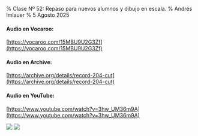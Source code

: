 % Clase Nº 52: Repaso para nuevos alumnos y dibujo en escala.
% Andrés Imlauer
% 5 Agosto 2025


#### Audio en Vocaroo:

[https://vocaroo.com/15MBU9U2G3Zf](https://vocaroo.com/15MBU9U2G3Zf)

#### Audio en Archive:

[https://archive.org/details/record-204-cut](https://archive.org/details/record-204-cut)

#### Audio en YouTube:

[https://www.youtube.com/watch?v=3hw_UM36m9A](https://www.youtube.com/watch?v=3hw_UM36m9A)

![](https://blogger.googleusercontent.com/img/b/R29vZ2xl/AVvXsEgen8l7Ew7bg8ShgqSYVMQEsaz-5bLMzAsC_wZJVS1O3vdUyVVcRldAQ-r-WX22yC2MB_9_ijkpz4SyJEwIxQJVpcN1UTYsyGy-V4V_ZaYu8Efz-m5f0rOtJfRtNSMOeEijTMJn8h_S4xpl-PJI54w5Ev96TH39LgKj9GSQznd6FIFboIA-pNcrHURDEoE/s4160/IMG_20250805_185125382.jpg)
![](https://blogger.googleusercontent.com/img/b/R29vZ2xl/AVvXsEhnz9etzm9MOk_PHZHVmgc5HDcTovvEOIG07hAu8I8Ftnzq_TlNKdg01yqQY175bMHs9RwbXyzDxqr1WHDat3QKtWz05s5vf8h07csisPjuODRI1Fvh7ypT52-7OGganF0yc_ZXs57okLYINAY0cQWmE1CkiO4vteqV1LkcyvsBgEo9o6xnV9IB2nQgOWQ/s4160/IMG_20250806_182307187.jpg)
